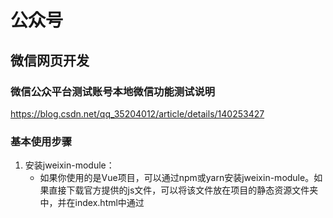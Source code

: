 # 公众号

## 微信网页开发

### 微信公众平台测试账号本地微信功能测试说明

https://blog.csdn.net/qq_35204012/article/details/140253427

### 基本使用步骤

1. ‌安装jweixin-module‌：
   - 如果你使用的是Vue项目，可以通过npm或yarn安装jweixin-module。如果直接下载官方提供的js文件，可以将该文件放在项目的静态资源文件夹中，并在index.html中通过<script>标签引入。
2. ‌后端配置‌：
   - 在使用jweixin之前，需要在微信公众平台注册并配置公众号或小程序。**此外，还需要设置一个服务器，用于与微信服务器通信以获取access_token和jsapi_ticket，这两个值用于生成调用JS接口所需的签名signature。**
3. ‌获取签名并注入配置‌：
   - 在Vue组件中发起请求到后端服务器获取签名，包括appId、timestamp、nonceStr和signature。使用jweixin.config方法注入这些配置信息。
4. ‌调用微信JS接口‌：
   - 一旦配置信息注入完成，就可以在前端页面中调用微信提供的各种JS接口了。

## 常见问题及解决方法

1. ‌wx.config is not a function：
   - 如果在使用wx.config时出现此错误，可能是因为uni-app已经注册了一个全局的wx对象。解决方法是安装weixin-js-sdk模块，并通过import引入JWeixin对象进行配置。
2. ‌获取签名失败：
   - 确保后端服务器能够正确返回签名信息，并且前端在获取签名后正确注入配置信息。如果仍然失败，检查网络请求是否成功以及服务器端的配置是否正确。

# 小程序

https://mp.weixin.qq.com/s/QeqJC-SZzwQAwv3i5Kelbg

## 简介

### 小程序与普通网页开发的区别

小程序的主要开发语言是 JavaScript ，小程序的开发同普通的网页开发相比有很大的相似性。对于前端开发者而言，从网页开发迁移到小程序的开发成本并不高，但是二者还是有些许区别的。

**网页开发渲染线程和脚本线程是互斥的，这也是为什么长时间的脚本运行可能会导致页面失去响应，而在小程序中，二者是分开的，分别运行在不同的线程中。**网页开发者可以使用到各种浏览器暴露出来的 DOM API，进行 DOM 选中和操作。而如上文所述，**小程序的逻辑层和渲染层是分开的，逻辑层运行在 JSCore 中，并没有一个完整浏览器对象，因而缺少相关的DOM API和BOM API。**这一区别导致了前端开发非常熟悉的一些库，例如 jQuery、 Zepto 等，在小程序中是无法运行的。同时 JSCore 的环境同 NodeJS 环境也是不尽相同，所以一些 NPM 的包在小程序中也是无法运行的。

网页开发者需要面对的环境是各式各样的浏览器，PC 端需要面对 IE、Chrome、QQ浏览器等，在移动端需要面对Safari、Chrome以及 iOS、Android 系统中的各式 WebView 。

小程序的运行环境

| **运行环境**     | **逻辑层**     | **渲染层**       |
| :--------------- | :------------- | :--------------- |
| iOS              | JavaScriptCore | WKWebView        |
| 安卓             | V8             | chromium定制内核 |
| 小程序开发者工具 | NWJS           | Chrome WebView   |

## 小程序宿主环境

### 渲染层和逻辑层

首先，我们来简单了解下小程序的运行环境。小程序的运行环境分成**渲染层和逻辑层**，其中 WXML 模板和 WXSS 样式工作在渲染层，JS 脚本工作在逻辑层。

小程序的渲染层和逻辑层分别由2个线程管理：渲染层的界面使用了WebView 进行渲染；逻辑层采用JsCore线程运行JS脚本。一个小程序存在多个界面，所以渲染层存在多个WebView线程，这两个线程的通信会经由微信客户端（下文中也会采用**Native来代指微信客户端**）做中转，逻辑层发送网络请求也经由Native转发，小程序的通信模型下图所示。

![](img/前端/微信/宿主环境.png)

#### 逻辑层

小程序开发框架的逻辑层使用 `JavaScript` 引擎为小程序提供开发者 `JavaScript` 代码的运行环境以及微信小程序的特有功能。

逻辑层将数据进行处理后发送给视图层，同时接受视图层的事件反馈。

开发者写的所有代码最终将会打包成一份 `JavaScript` 文件，并在小程序启动的时候运行，直到小程序销毁。这一行为类似 [ServiceWorker](https://developer.mozilla.org/en-US/docs/Web/API/Service_Worker_API)，所以逻辑层也称之为 App Service。

在 `JavaScript` 的基础上，我们增加了一些功能，以方便小程序的开发：

- 增加 `App` 和 `Page` 方法，进行[程序注册](https://developers.weixin.qq.com/miniprogram/dev/framework/app-service/app.html)和[页面注册](https://developers.weixin.qq.com/miniprogram/dev/framework/app-service/page.html)。
- 增加 `getApp` 和 `getCurrentPages` 方法，分别用来获取 `App` 实例和当前页面栈。
- 提供丰富的 [API](https://developers.weixin.qq.com/miniprogram/dev/framework/app-service/api.html)，如微信用户数据，扫一扫，支付等微信特有能力。
- 提供[模块化](https://developers.weixin.qq.com/miniprogram/dev/framework/app-service/module.html#模块化)能力，每个页面有独立的[作用域](https://developers.weixin.qq.com/miniprogram/dev/framework/app-service/module.html#文件作用域)。

**注意：小程序框架的逻辑层并非运行在浏览器中，因此 `JavaScript` 在 web 中一些能力都无法使用，如 `window`，`document` 等。**

### 程序与页面

- **微信客户端在打开小程序之前，会把整个小程序的代码包下载到本地。**

- 紧接着通过 `app.json` 的 `pages` 字段就可以知道你当前小程序的所有页面路径:

  ```
  {
    "pages":[
      "pages/index/index",
      "pages/logs/logs"
    ]
  }
  ```

  写在 `pages` 字段的第一个页面就是这个小程序的首页（打开小程序看到的第一个页面）。于是微信客户端就把首页的代码装载进来，通过小程序底层的一些机制，就可以渲染出这个首页。

- 小程序启动之后，在 `app.js` 定义的 `App` 实例的 `onLaunch` 回调会被执行

   **整个小程序只有一个 App 实例，是全部页面共享的** 

  ```javascript
  App({
    onLaunch: function () {
      // 小程序启动之后 触发
    }
  })
  ```

- 小程序的一个页面是怎么写的

  - 装载index.json

  - 装载这个页面的 `WXML` 结构和 `WXSS` 样式

  - 装载 `index.js`

    ```javascript
    Page({
      data: { // 参与页面渲染的数据
        logs: []
      },
      onLoad: function () {
        // 页面渲染后 执行
      }
    })
    ```

    `Page` 是一个页面构造器，这个构造器就生成了一个页面。在生成页面的时候，小程序框架会把 `data` 数据和 `index.wxml` 一起渲染出最终的结构，于是就得到了你看到的小程序的样子。

    **在渲染完界面之后**，页面实例就会收到一个 `onLoad` 的回调，你可以在这个回调处理你的逻辑。

## 代码构成

### JSON 配置

- 全局配置app.json

  是当前小程序的全局配置，包括了小程序的所有页面路径、界面表现、网络超时时间、底部 tab 等。 

  ```json
  {
    "pages":[
      "pages/index/index",
      "pages/logs/logs"
    ],
    "window":{
      "backgroundTextStyle":"light",
      "navigationBarBackgroundColor": "#fff",
      "navigationBarTitleText": "Weixin",
      "navigationBarTextStyle":"black"
    }
  }
  ```
  
   其他配置项细节可以参考文档 [小程序的配置 app.json](https://developers.weixin.qq.com/miniprogram/dev/framework/config.html) 。 

- 工具配置 project.config.json

  通常大家在使用一个工具的时候，都会针对各自喜好做一些个性化配置，例如界面颜色、编译配置等等，当你换了另外一台电脑重新安装工具的时候，你还要重新配置。

  考虑到这点，小程序开发者工具在每个项目的根目录都会生成一个 `project.config.json`，你在工具上做的任何配置都会写入到这个文件，当你重新安装工具或者换电脑工作时，你只要载入同一个项目的代码包，开发者工具就自动会帮你恢复到当时你开发项目时的个性化配置，其中会包括编辑器的颜色、代码上传时自动压缩等等一系列选项。

   其他配置项细节可以参考文档 [开发者工具的配置](https://developers.weixin.qq.com/miniprogram/dev/devtools/projectconfig.html) 。 

- 页面配置 page.json

  这里的 `page.json` 其实用来表示 pages/logs 目录下的 `logs.json` 这类和小程序页面相关的配置。让开发者可以独立定义每个页面的一些属性

   其他配置项细节可以参考文档 [页面配置](https://developers.weixin.qq.com/miniprogram/dev/framework/config.html#页面配置) 。 

- sitemap 配置

  https://developers.weixin.qq.com/miniprogram/dev/framework/sitemap.html

  小程序根目录下的 `sitemap.json` 文件用来配置小程序及其页面是否允许被微信索引。
  
  ```json
  {
    "rules":[{
      "action": "allow",
      "page": "*"
    }]
  }
  //所有页面都会被微信索引（默认情况）
  ```
  
  
  
  ```json
  {
    "rules":[{
      "action": "disallow",
      "page": "path/to/page"
    }]
  }
  //配置 path/to/page 页面不被索引，其余页面允许被索引
  ```

### WXML 模板

- 标签名字有点不一样

  往往写 HTML 的时候，经常会用到的标签是 `div`, `p`, `span`，开发者在写一个页面的时候可以根据这些基础的标签组合出不一样的组件，例如日历、弹窗等等。

- 多了一些 `wx:if` 这样的属性以及 {{ }} 这样的表达式 


### WXSS 样式

`WXSS` 具有 `CSS` 大部分的特性，小程序在 `WXSS` 也做了一些扩充和修改。

1. 新增了尺寸单位。在写 `CSS` 样式时，开发者需要考虑到手机设备的屏幕会有不同的宽度和设备像素比，采用一些技巧来换算一些像素单位。`WXSS` 在底层支持新的尺寸单位 `rpx` ，开发者可以免去换算的烦恼，只要交给小程序底层来换算即可，由于换算采用的浮点数运算，所以运算结果会和预期结果有一点点偏差。
   - rpx（responsive pixel）: 可以根据屏幕宽度进行自适应。规定屏幕宽为750rpx。如在 iPhone6 上，屏幕宽度为375px，共有750个物理像素，则750rpx = 375px = 750物理像素，1rpx = 0.5px = 1物理像素。
2. 提供了全局的样式和局部样式。和前边 `app.json`, `page.json` 的概念相同，你可以写一个 `app.wxss` 作为全局样式，会作用于当前小程序的所有页面，局部页面样式 `page.wxss` 仅对当前页面生效。
3. 此外 `WXSS` 仅支持部分 `CSS` 选择器

- 样式导入`@import "common.wxss";`

  **示例代码：**

  ```less
  /** common.wxss **/
  .small-p {
    padding:5px;
  }
  /** app.wxss **/
  @import "common.wxss";
  .middle-p {
    padding:15px;
  }
  ```

- 内联样式

  静态的样式统一写到 class 中。style 接收动态的样式，在运行时会进行解析，请尽量避免将静态的样式写进 style 中，以免影响渲染速度。

  - ```html
    <view style="color:{{color}};" />
    ```

  - ```html
    <view class="normal_view" />
    ```


### js 页面逻辑 

#### app.js

```js
// app.js
App({
  onLaunch (options) {
    // Do something initial when launch.
  },
  onShow (options) {
    // Do something when show.
  },
  onHide () {
    // Do something when hide.
  },
  onError (msg) {
    console.log(msg)
  },
  globalData: 'I am global data'
})
```

 详细的参数含义和使用请参考 [App 参考文档](https://developers.weixin.qq.com/miniprogram/dev/reference/api/App.html) 。 

整个小程序只有一个 App 实例，是全部页面共享的。开发者可以通过 `getApp` 方法获取到全局唯一的 App 实例，获取App上的数据或调用开发者注册在 `App` 上的函数。

```js
// xxx.js
const appInstance = getApp()
console.log(appInstance.globalData) // I am global data
```

#### page.js

```js
//index.js
Page({
  data: {
    text: "This is page data."
  },
  onLoad: function(options) {
    // 页面创建时执行
  },
  onShow: function() {
    // 页面出现在前台时执行
  },
  onReady: function() {
    // 页面首次渲染完毕时执行
  },
  onHide: function() {
    // 页面从前台变为后台时执行
  },
  onUnload: function() {
    // 页面销毁时执行
  },
  onPullDownRefresh: function() {
    // 触发下拉刷新时执行
  },
  onReachBottom: function() {
    // 页面触底时执行
  },
  onShareAppMessage: function () {
    // 页面被用户分享时执行
  },
  onPageScroll: function() {
    // 页面滚动时执行
  },
  onResize: function() {
    // 页面尺寸变化时执行
  },
  // 自由数据
  customData: {
    hi: 'MINA'
  }
})
```

详细的参数含义和使用请参考 [Page 参考文档](https://developers.weixin.qq.com/miniprogram/dev/reference/api/Page.html) 。

#### Component.js

```js
Component({
  data: {
    text: "This is page data."
  },
  methods: {
    onLoad: function(options) {
      // 页面创建时执行
    },
    onPullDownRefresh: function() {
      // 下拉刷新时执行
    },
    // 事件响应函数
    viewTap: function() {
      // ...
    }
  }
})
```

## 基础

### behaviors

`behaviors` 是用于组件间代码共享的特性，类似于一些编程语言中的 “**mixins**” 或 “traits”。

每个 `behavior` 可以包含一组属性、数据、生命周期函数和方法。**组件引用它时，它的属性、数据和方法会被合并到组件中，生命周期函数也会在对应时机被调用。** 每个组件可以引用多个 `behavior` ，`behavior` 也可以引用其它 `behavior` 。

同名字段的覆盖和组合规则：[behaviors](https://developers.weixin.qq.com/miniprogram/dev/framework/custom-component/behaviors.html)

详细的参数含义和使用请参考 [Behavior 参考文档](https://developers.weixin.qq.com/miniprogram/dev/reference/api/Behavior.html)。

### 事件

#### 事件的冒泡阶段

**冒泡事件列表：**

| 类型               | 触发条件                                                     | 最低版本                                                     |
| :----------------- | :----------------------------------------------------------- | :----------------------------------------------------------- |
| touchstart         | 手指触摸动作开始                                             |                                                              |
| touchmove          | 手指触摸后移动                                               |                                                              |
| touchcancel        | 手指触摸动作被打断，如来电提醒，弹窗                         |                                                              |
| touchend           | 手指触摸动作结束                                             |                                                              |
| tap                | 手指触摸后马上离开                                           |                                                              |
| longpress          | 手指触摸后，超过350ms再离开，如果指定了事件回调函数并触发了这个事件，tap事件将不被触发 | [1.5.0](https://developers.weixin.qq.com/miniprogram/dev/framework/compatibility.html) |
| longtap            | 手指触摸后，超过350ms再离开（推荐使用longpress事件代替）     |                                                              |
| transitionend      | 会在 WXSS transition 或 wx.createAnimation 动画结束后触发    |                                                              |
| animationstart     | 会在一个 WXSS animation 动画开始时触发                       |                                                              |
| animationiteration | 会在一个 WXSS animation 一次迭代结束时触发                   |                                                              |
| animationend       | 会在一个 WXSS animation 动画完成时触发                       |                                                              |
| touchforcechange   | 在支持 3D Touch 的 iPhone 设备，重按时会触发                 | [1.9.90](https://developers.weixin.qq.com/miniprogram/dev/framework/compatibility.html) |

**注：除上表之外的其他组件自定义事件如无特殊声明都是非冒泡事件，如 [form](https://developers.weixin.qq.com/miniprogram/dev/component/form.html) 的`submit`事件，[input](https://developers.weixin.qq.com/miniprogram/dev/component/input.html) 的`input`事件，[scroll-view](https://developers.weixin.qq.com/miniprogram/dev/component/scroll-view.html) 的`scroll`事件，(详见各个[组件](https://developers.weixin.qq.com/miniprogram/dev/component/))**

**绑定并阻止事件冒泡**

除 `bind` 外，也可以用 `catch` 来绑定事件。与 `bind` 不同， `catch` 会阻止事件向上冒泡。

点击 inner view 会先后调用`handleTap3`和`handleTap2`(因为tap事件会冒泡到 middle view，而 middle view 阻止了 tap 事件冒泡，不再向父节点传递)，点击 middle view 会触发`handleTap2`，点击 outer view 会触发`handleTap1`。

```html
<view id="outer" bindtap="handleTap1">
  outer view
  <view id="middle" catchtap="handleTap2">
    middle view
    <view id="inner" bindtap="handleTap3">
      inner view
    </view>
  </view>
</view>
```

#### 事件的捕获阶段

**触摸类事件支持捕获阶段**。捕获阶段位于冒泡阶段之前，且在捕获阶段中，事件到达节点的顺序与冒泡阶段恰好相反。需要在捕获阶段监听事件时，可以采用`capture-bind`、`capture-catch`关键字，后者将中断捕获阶段和取消冒泡阶段。

在下面的代码中，点击 inner view 会先后调用`handleTap2`、`handleTap4`、`handleTap3`、`handleTap1`。

```html
<view id="outer" bind:touchstart="handleTap1" capture-bind:touchstart="handleTap2">
  outer view
  <view id="inner" bind:touchstart="handleTap3" capture-bind:touchstart="handleTap4">
    inner view
  </view>
</view>
```

#### 事件对象

**基础事件对象属性列表：**

| 属性                                                         | 类型    | 说明                           | 基础库版本                                                   |
| :----------------------------------------------------------- | :------ | :----------------------------- | :----------------------------------------------------------- |
| [type](https://developers.weixin.qq.com/miniprogram/dev/framework/view/wxml/event.html#type) | String  | 事件类型                       |                                                              |
| [timeStamp](https://developers.weixin.qq.com/miniprogram/dev/framework/view/wxml/event.html#timeStamp) | Integer | 事件生成时的时间戳             |                                                              |
| [target](https://developers.weixin.qq.com/miniprogram/dev/framework/view/wxml/event.html#target) | Object  | 触发事件的组件的一些属性值集合 |                                                              |
| [currentTarget](https://developers.weixin.qq.com/miniprogram/dev/framework/view/wxml/event.html#currenttarget) | Object  | 当前组件的一些属性值集合       |                                                              |
| [mark](https://developers.weixin.qq.com/miniprogram/dev/framework/view/wxml/event.html#mark) | Object  | 事件标记数据                   | [2.7.1](https://developers.weixin.qq.com/miniprogram/dev/framework/compatibility.html) |

### 生命周期



### 页面路由

#### 页面栈

框架以栈的形式维护了当前的所有页面。 当发生路由切换的时候，页面栈的表现如下：

| 路由方式   | 页面栈表现                        |
| :--------- | :-------------------------------- |
| 初始化     | 新页面入栈                        |
| 打开新页面 | 新页面入栈                        |
| 页面重定向 | 当前页面出栈，新页面入栈          |
| 页面返回   | 页面不断出栈，直到目标返回页      |
| Tab 切换   | 页面全部出栈，只留下新的 Tab 页面 |
| 重加载     | 页面全部出栈，只留下新的页面      |

开发者可以使用 `getCurrentPages()` 函数获取当前页面栈。

#### 路由方式

对于路由的触发方式以及页面生命周期函数如下：

| 路由方式   | 触发时机                                                     | 路由前页面 | 路由后页面         |
| :--------- | :----------------------------------------------------------- | :--------- | :----------------- |
| 初始化     | 小程序打开的第一个页面                                       |            | onLoad, onShow     |
| 打开新页面 | 调用 API [wx.navigateTo](https://developers.weixin.qq.com/miniprogram/dev/api/route/wx.navigateTo.html) 使用组件 [``](https://developers.weixin.qq.com/miniprogram/dev/component/navigator.html) | onHide     | onLoad, onShow     |
| 页面重定向 | 调用 API [wx.redirectTo](https://developers.weixin.qq.com/miniprogram/dev/api/route/wx.redirectTo.html) 使用组件 [``](https://developers.weixin.qq.com/miniprogram/dev/component/navigator.html) | onUnload   | onLoad, onShow     |
| 页面返回   | 调用 API [wx.navigateBack](https://developers.weixin.qq.com/miniprogram/dev/api/route/wx.navigateBack.html) 使用组件[``](https://developers.weixin.qq.com/miniprogram/dev/component/navigator.html) 用户按左上角返回按钮 | onUnload   | onShow             |
| Tab 切换   | 调用 API [wx.switchTab](https://developers.weixin.qq.com/miniprogram/dev/api/route/wx.switchTab.html) 使用组件 [``](https://developers.weixin.qq.com/miniprogram/dev/component/navigator.html) 用户切换 Tab |            | 各种情况请参考下表 |
| 重启动     | 调用 API [wx.reLaunch](https://developers.weixin.qq.com/miniprogram/dev/api/route/wx.reLaunch.html) 使用组件 [``](https://developers.weixin.qq.com/miniprogram/dev/component/navigator.html) | onUnload   | onLoad, onShow     |

## 业务

### 网页打开小程序

```
    openApp() {
      // window.location.href = 'https://www.baidu.com';
      this.isJump = true;
      let queryParam = `appId=${parseUrlQuery('appId')}&pageName=qywx${
        parseUrlQuery('userId') ? '&userId=' + parseUrlQuery('userId') : ''
      }`;
      const query = encodeURIComponent(queryParam);
      const resultUrl = `weixin://dl/business/?appid=${parseUrlQuery(
        'aid'
      )}&path=pages/loading/index&query=${query}`;
      this.showLoading = false;
      location.href = resultUrl;
    }
```

- path对应小程序代码里面的路由路径

## 注意事项

- `navigateTo`, `redirectTo` 只能打开非 tabBar 页面。
- `switchTab` 只能打开 tabBar 页面。
- `reLaunch` 可以打开任意页面。
- 页面底部的 tabBar 由页面决定，即只要是定义为 tabBar 的页面，底部都有 tabBar。
- 调用页面路由带的参数可以在目标页面的`onLoad`中获取。

## tips

### 获取界面上的节点信息

https://developers.weixin.qq.com/miniprogram/dev/framework/view/selector.html

```js
const query = wx.createSelectorQuery()
query.select('#the-id').boundingClientRect(function(res){
  res.top // #the-id 节点的上边界坐标（相对于显示区域）
})
query.selectViewport().scrollOffset(function(res){
  res.scrollTop // 显示区域的竖直滚动位置
})
```

### 屏幕旋转事件

https://developers.weixin.qq.com/miniprogram/dev/framework/view/resizable.html

### 获取场景值

开发者可以通过下列方式获取场景值：

- 对于小程序，可以在 `App` 的 `onLaunch` 和 `onShow`，或[wx.getLaunchOptionsSync](https://developers.weixin.qq.com/miniprogram/dev/api/base/app/life-cycle/wx.getLaunchOptionsSync.html) 中获取上述场景值。
- 对于小游戏，可以在 [wx.getLaunchOptionsSync](https://developers.weixin.qq.com/miniprogram/dev/api/base/app/life-cycle/wx.getLaunchOptionsSync.html) 和 [wx.onShow](https://developers.weixin.qq.com/miniprogram/dev/framework/app-service/(wx.onShow)) 中获取上述场景值

### 响应显示区域变化

https://developers.weixin.qq.com/miniprogram/dev/framework/view/resizable.html

从小程序基础库版本 [2.4.0](https://developers.weixin.qq.com/miniprogram/dev/framework/compatibility.html) 开始，小程序在手机上支持屏幕旋转。使小程序中的页面支持屏幕旋转的方法是：在 `app.json` 的 `window` 段中设置 `"pageOrientation": "auto"` ，或在页面 json 文件中配置 `"pageOrientation": "auto"` 。

以下是在单个页面 json 文件中启用屏幕旋转的示例。

**代码示例：**

```json
{
  "pageOrientation": "auto"
}
```

#### 在手机上启用屏幕旋转支持

从小程序基础库版本 [2.4.0](https://developers.weixin.qq.com/miniprogram/dev/framework/compatibility.html) 开始，小程序在手机上支持屏幕旋转。使小程序中的页面支持屏幕旋转的方法是：在 `app.json` 的 `window` 段中设置 `"pageOrientation": "auto"` ，或在页面 json 文件中配置 `"pageOrientation": "auto"` 。

以下是在单个页面 json 文件中启用屏幕旋转的示例。

**代码示例：**

```json
{
  "pageOrientation": "auto"
}
```

如果页面添加了上述声明，则在屏幕旋转时，这个页面将随之旋转，显示区域尺寸也会随着屏幕旋转而变化。

从小程序基础库版本 [2.5.0](https://developers.weixin.qq.com/miniprogram/dev/framework/compatibility.html) 开始， `pageOrientation` 还可以被设置为 `landscape` ，表示固定为横屏显示。

#### 在 iPad 上启用屏幕旋转支持

从小程序基础库版本 [2.3.0](https://developers.weixin.qq.com/miniprogram/dev/framework/compatibility.html) 开始，在 iPad 上运行的小程序可以支持屏幕旋转。使小程序支持 iPad 屏幕旋转的方法是：在 `app.json` 中添加 `"resizable": true` 。

**代码示例：**

```json
{
  "resizable": true
}
```

如果小程序添加了上述声明，则在屏幕旋转时，小程序将随之旋转，显示区域尺寸也会随着屏幕旋转而变化。注意：在 iPad 上不能单独配置某个页面是否支持屏幕旋转。

#### Media Query

有时，对于不同尺寸的显示区域，页面的布局会有所差异。此时可以使用 media query 来解决大多数问题。

**代码示例：**

```css
.my-class {
  width: 40px;
}

@media (min-width: 480px) {
  /* 仅在 480px 或更宽的屏幕上生效的样式规则 */
  .my-class {
    width: 200px;
  }
}
```

在 WXML 中，可以使用 [match-media](https://developers.weixin.qq.com/miniprogram/dev/component/match-media.html) 组件来根据 media query 匹配状态展示、隐藏节点。

此外，可以在页面或者自定义组件 JS 中使用 `this.createMediaQueryObserver()` 方法来创建一个 [`MediaQueryObserver`](https://developers.weixin.qq.com/miniprogram/dev/api/wxml/MediaQueryObserver.html) 对象，用于监听指定的 media query 的匹配状态

### 动画

https://developers.weixin.qq.com/miniprogram/dev/framework/view/animation.html

### 初始渲染缓存工作原理

https://developers.weixin.qq.com/miniprogram/dev/framework/view/initial-rendering-cache.html#%E5%88%9D%E5%A7%8B%E6%B8%B2%E6%9F%93%E7%BC%93%E5%AD%98%E5%B7%A5%E4%BD%9C%E5%8E%9F%E7%90%86

# 微信支付

![6_2.png](https://p6-xtjj-sign.byteimg.com/tos-cn-i-73owjymdk6/6c9297c6c5974669bad730a732c8aa21~tplv-73owjymdk6-jj-mark-v1:0:0:0:0:5o6Y6YeR5oqA5pyv56S-5Yy6IEAg5L2g55qETWF5YQ==:q75.awebp?rk3s=f64ab15b&x-expires=1744670727&x-signature=s%2BRXwjUyL5MDiJRzgKXogNpxGFg%3D)

- https://pay.weixin.qq.com/doc/v2/merchant/4011988025



# **网页js**‌

是微信JS-SDK的封装，主要用于在网页中调用微信的各种功能，如支付、分享等。以下是使用jweixin的基本步骤和常见问题解决方法：

## 鉴权


![img](https://gips2.baidu.com/it/u=2966009234,1030202078&fm=3028&app=3028&f=PNG&fmt=auto&q=100&size=f174_42)

怎么在h5中进行服务号的鉴权

在HTML5（H5）环境中，与服务号（通常指的是微信公众号或类似的第三方平台）进行交互时，鉴权是一个关键的步骤，用于确保用户与服务号之间的交互是安全且合法的。鉴权通常涉及到验证用户的身份，确保数据传输的安全性。以下是几种常见的鉴权方法，特别是在使用微信公众号时：

### 1. 使用微信网页授权

对于需要获取用户信息的场景（如获取用户昵称、头像等），可以使用微信的网页授权流程。

#### 步骤

1. **引导用户同意授权**：

   重定向用户到微信的OAuth2.0授权页面，引导用户同意授权。

   ```html
<a href="https://open.weixin.qq.com/connect/oauth2/authorize?appid=APPID&redirect_uri=REDIRECT_URI&response_type=code&scope=SCOPE&state=STATE#wechat_redirect">点击登录</a>
   ```

   其中，`APPID`是你的公众号的AppID，`REDIRECT_URI`是授权后重定向的回调链接地址（需要URL编码），`SCOPE`是获取权限的作用域，如`snsapi_userinfo`表示需要获取用户信息

2. **获取code**：

   用户同意授权后，微信会跳转回你指定的`redirect_uri`，并在URL的query参数中带上`code`。

3. **通过code换取网页授权access_token**：

   使用第一步获取的code，向微信服务器请求access_token和用户的openid。

   ```http
https://api.weixin.qq.com/sns/oauth2/access_token?appid=APPID&secret=SECRET&code=CODE&grant_type=authorization_code
   ```

   其中，`APPID`、`SECRET`分别是你的公众号的AppID和AppSecret，`CODE`是上一步获取的code。

4. **刷新access_token（如果需要）**：

   如果需要，可以使用refresh_token来刷新access_token，延长有效期。

5. **拉取用户信息（如需）**：

   使用access_token和openid拉取用户信息。

   ```http
   https://api.weixin.qq.com/sns/userinfo?access_token=ACCESS_TOKEN&openid=OPENID&lang=zh_CN
   ```

   

### 2. JSAPI Ticket 和 JS-SDK 鉴权

对于需要在微信公众号内部网页中使用JS-SDK（如分享到朋友圈、发送给朋友等），需要进行JSAPI Ticket的鉴权。

#### 步骤

1. **获取JSAPI Ticket**：

   通过微信公众号的access_token获取JSAPI Ticket。

   ```http
https://api.weixin.qq.com/cgi-bin/ticket/getticket?type=jsapi&access_token=ACCESS_TOKEN
   ```

   

2. **配置JS-SDK**：

   使用获取到的ticket和当前页面的URL生成签名，配置JS-SDK。

   ```javascript
   wx.config({
       debug: false, // 开启调试模式
       appId: 'YOUR_APP_ID', // 必填，公众号的唯一标识
       timestamp: timestamp, // 必填，生成签名的时间戳
       nonceStr: nonceStr, // 必填，生成签名的随机串
       signature: signature, // 必填，签名
       jsApiList: ['onMenuShareTimeline', 'onMenuShareAppMessage'] // 必填，需要使用的JS接口列表
   });
   ```
   

### 3. 使用服务器端验证（如Node.js）

在服务器端进行验证，可以更安全地处理敏感数据和用户信息。例如，使用Node.js处理微信的OAuth2.0流程。

#### 示例代码（Node.js）：

```javascript
const axios = require('axios');
const querystring = require('querystring');
const express = require('express');
const app = express();
const APPID = 'YOUR_APP_ID';
const APPSECRET = 'YOUR_APP_SECRET';
const REDIRECT_URI = 'YOUR_REDIRECT_URI'; // 需要URL编码过的重定向地址
 
app.get('/login', (req, res) => {
    const url = `https://open.weixin.qq.com/connect/oauth2/authorize?appid=${APPID}&redirect_uri=${REDIRECT_URI}&response_type=code&scope=snsapi_userinfo&state=STATE#wechat
```